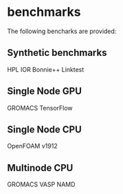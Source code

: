 # benchmarks

The following bencharks are provided:

## Synthetic benchmarks

HPL
IOR
Bonnie++
Linktest

## Single Node GPU

GROMACS
TensorFlow

## Single Node CPU

OpenFOAM v1912

## Multinode CPU

GROMACS
VASP
NAMD

